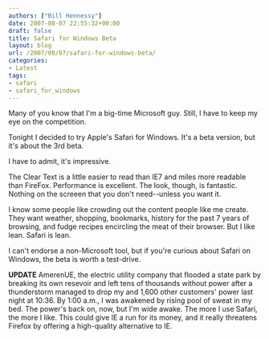 ```yaml
---
authors: ["Bill Hennessy"]
date: 2007-08-07 22:55:32+00:00
draft: false
title: Safari for Windows Beta
layout: blog
url: /2007/08/07/safari-for-windows-beta/
categories:
- Latest
tags:
- safari
- safari_for_windows
---
```


Many of you know that I'm a big-time Microsoft guy.   Still, I have to keep my eye on the competition.

Tonight I decided to try Apple's Safari for Windows.  It's a beta version, but it's about the 3rd beta.

I have to admit, it's impressive.

The Clear Text is a little easier to read than IE7 and miles more readable than FireFox. Performance is excellent.  The look, though, is fantastic.  Nothing on the screeen that you don't need--unless you want it.

I know some people like crowding out the content people like me create. They want weather, shopping, bookmarks, history for the past 7 years of browsing, and fudge recipes encircling the meat of their browser.  But I like lean.  Safari is lean.

I can't endorse a non-Microsoft tool, but if you're curious about Safari on Windows, the beta is worth a test-drive.

**UPDATE**
AmerenUE, the electric utility company that flooded a state park by breaking its own resevoir and left tens of thousands without power after a thunderstorm managed to drop my and 1,600 other customers' power last night at 10:36.  By 1:00 a.m., I was awakened by rising pool of sweat in my bed.  The power's back on, now, but I'm wide awake.  The more I use Safari, the more I like.  This could give IE a run for its money, and it really threatens Firefox by offering a high-quality alternative to IE.  
